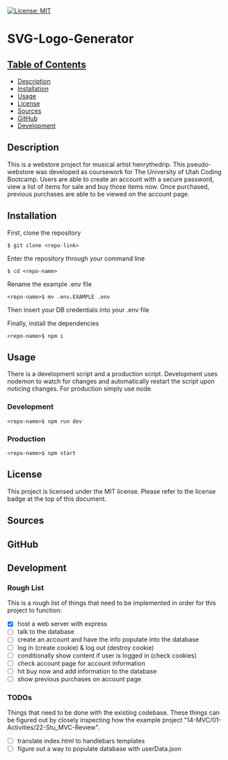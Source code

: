 [![License: MIT](https://img.shields.io/badge/License-MIT-yellow.svg)](https://opensource.org/licenses/MIT)

# SVG-Logo-Generator

## [Table of Contents](#table-of-contents)
  - [Description](#description)
  - [Installation](#installation)
  - [Usage](#usage)
  - [License](#license)
  - [Sources](#sources)
  - [GitHub](#github)
  - [Development](#development)

## Description

This is a webstore project for musical artist henrythedrip. This pseudo-webstore was developed as coursework for The University of Utah Coding Bootcamp. Users are able to create an account with a secure password, view a list of items for sale and buy those items now. Once purchased, previous purchases are able to be viewed on the account page.

## Installation

<!-- Thanks to NPM, installation is pretty simple. Simply clone the repository and then run `npm i` without any arguments, and that will install everything in our dependencies. This will automatically create the node modules. This will use version pinning to make sure whoever uses the code gets the same versions of our libraries that we are using. 

Please change the .env file to contain your credentials for the database, and rename the file to `.env` -->

First, clone the repository

`$ git clone <repo-link>`

Enter the repository through your command line

`$ cd <repo-name>`

Rename the example .env file

`<repo-name>$ mv .env.EXAMPLE .env`

Then insert your DB credentials into your .env file

Finally, install the dependencies

`<repo-name>$ npm i`

## Usage

There is a development script and a production script. Development uses nodemon to watch for changes and automatically restart the script upon noticing changes. For production simply use node.

### Development

`<repo-name>$ npm run dev`

### Production

`<repo-name>$ npm start`

## License

This project is licensed under the MIT license.
Please refer to the license badge at the top of this document.

## Sources

## GitHub

## Development

### Rough List

This is a rough list of things that need to be implemented in order for this project to function:

- [x] host a web server with express
- [ ] talk to the database
- [ ] create an account and have the info populate into the database
- [ ] log in (create cookie) & log out (destroy cookie)
- [ ] conditionally show content if user is logged in (check cookies)
- [ ] check account page for account information
- [ ] hit buy now and add information to the database
- [ ] show previous purchases on account page

### TODOs

Things that need to be done with the existing codebase. These things can be figured out by closely inspecting how the example project "14-MVC/01-Activities/22-Stu_MVC-Review".

- [ ] translate index.html to handlebars templates
- [ ] figure out a way to populate database with userData.json